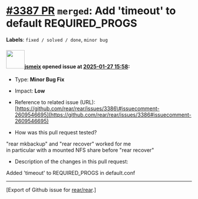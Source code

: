 [\#3387 PR](https://github.com/rear/rear/pull/3387) `merged`: Add 'timeout' to default REQUIRED\_PROGS
======================================================================================================

**Labels**: `fixed / solved / done`, `minor bug`

#### <img src="https://avatars.githubusercontent.com/u/1788608?u=925fc54e2ce01551392622446ece427f51e2f0ce&v=4" width="50">[jsmeix](https://github.com/jsmeix) opened issue at [2025-01-27 15:58](https://github.com/rear/rear/pull/3387):

-   Type: **Minor Bug Fix**

-   Impact: **Low**

-   Reference to related issue (URL):  
    [https://github.com/rear/rear/issues/3386\#issuecomment-2609546695](https://github.com/rear/rear/issues/3386#issuecomment-2609546695)

-   How was this pull request tested?

"rear mkbackup" and "rear recover" worked for me  
in particular with a mounted NFS share before "rear recover"

-   Description of the changes in this pull request:

Added 'timeout' to REQUIRED\_PROGS in default.conf

------------------------------------------------------------------------

\[Export of Github issue for
[rear/rear](https://github.com/rear/rear).\]
